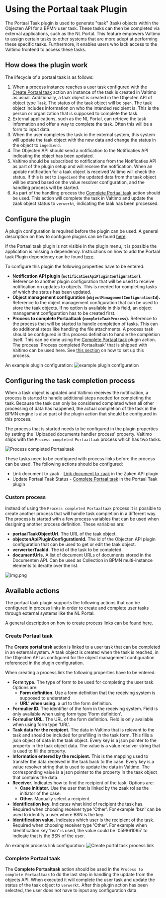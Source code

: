 # Using the Portaal taak Plugin

The Portaal Taak plugin is used to generate "taak" (task) objects within the Objecten API for a BPMN 
user task. These tasks can then be completed via external applications, such as the NL Portal. This feature 
empowers Valtimo to assign certain tasks to other systems that are more adept at performing these specific tasks. 
Furthermore, it enables users who lack access to the Valtimo frontend to access these tasks.

## How does the plugin work

The lifecycle of a portaal taak is as follows:
1. When a process instance reaches a user task configured with the [Create Portaal taak](#create-portaal-taak) action
an instance of the task is created in Valtimo as usual. Additionally, a taak object is created in the Objecten API of
object type `Taak`. The status of the taak object will be `open`. The taak object includes information on who the 
intended recipient is. This is the person or organization that is supposed to complete the task.
2. External applications, such as the NL Portal, can retrieve the task information and offer a way to 
complete the task. Often this will be a form to input data. 
3. When the user completes the task in the external system, this system will update the taak object with the new data
and change the status in the object to `ingediend`.
4. The Objecten API should send a notification to the Notificaties API indicating the object has been updated.
5. Valtimo should be subscribed to notifications from the Notificaties API as part of the plugin setup and will receive
the notification. When an update notification for a taak object is received Valtimo will check the status. If this is 
set to `ingediend` the updated data from the taak object will be stored based on the value resolver configuration, and 
the handling process will be started.
6. As part of the handling process the [Complete Portaal taak](#complete-portaal-taak) action should be used. This 
action will complete the task in Valtimo and update the zaak object status to `verwerkt`, indicating the taak has 
been processed. 
   
## Configure the plugin

A plugin configuration is required before the plugin can be used. A general description on how to configure
plugins can be found [here](../configure-plugin.md).

If the Portaal taak plugin is not visible in the plugin menu, it is possible the application is missing a dependency.
Instructions on how to add the Portaal taak Plugin dependency can be found
[here](/getting-started/modules/zgw/portaaltaak.md).

To configure this plugin the following properties have to be entered:
- **Notification API plugin (`notificatiesApiPluginConfiguration`).** Reference to another plugin configuration that will be used to receive notification on
updates to objects. This is needed for completing tasks of which the status has been updated.
- **Object management configuration (`objectManagementConfigurationId`).** Reference to the object management configuration that can be used to store the
taak objects. If no option is available in this field, an object management configuration has to be created first.
- **Process to complete Portaaltaak (`completeTaakProcess`).** Reference to the process that will be started to handle completion of tasks.
This can do additional steps like handling the file attachments. A process task should be configured in this process 
definition to handle the completion itself. This can be done using the [Complete Portaal taak](#complete-portaal-taak) 
plugin action. The process 'Process completed Portaaltaak' that is shipped with Valtimo can be used here. See 
[this section](#configuring-the-task-completion-process ) on how to set up this process. 

An example plugin configuration:
![example plugin configuration](img/configure-plugin.png)

## Configuring the task completion process 

When a task object is updated and Valtimo receives the notification, a process is started to handle additional steps needed 
for completing the task. Because the task can only be considered completed when all other processing of data has 
happened, the actual completion of the task in the BPMN engine is also part of the plugin action that should be configured in this process.

The process that is started needs to be configured in the plugin properties by setting the 'Uploaded documents handler process'
property. Valtimo ships with the `Process completed Portaaltaak` process which has two tasks.

![Process completed Portaaltaak](img/process-portaal-taak.png)

These tasks need to be configured with process links before the process can be used. The following actions should 
be configured:
- Link document to zaak - [Link document to zaak](../zaken-api/configure-zaken-api-plugin.md#link-document-to-zaak) in the Zaken API plugin
- Update Portaal Taak Status - [Complete Portaal taak](#complete-portaal-taak) in the Portaal Taak plugin

### Custom process

Instead of using the `Process completed Portaaltaak` process it is possible to create another process that will
handle task completion in a different way. The process is started with a few process variables that can be used when 
designing another process definition. These variables are:
- **portaalTaakObjectUrl.** The URL of the taak object.
- **objectenApiPluginConfigurationId.** The id of the Objecten API plugin configuration that can be used to get or edit 
the taak object.
- **verwerkerTaakId.** The id of the task to be completed. 
- **documentUrls.** A list of document URLs of documents stored in the Documenten API. Can be used as Collection in BPMN
multi-instance elements to iteratte over the list.

![img.png](img/document-urls-collection-example.png)

## Available actions

The portaal taak plugin supports the following actions that can be configured in process links in order to create and 
complete user tasks through external systems like the NL Portal.

A general description on how to create process links can be found [here](../../process-link/create-process-link.md).

### Create Portaal taak
        
The **Create portal task** action is linked to a user task that can be completed in an external system. A taak object is
created when the task is reached, in the Objecten API as configured for the object management configuration referenced 
in the plugin configuration.

When creating a process link the following properties have to be entered:
- **Form type.** The type of form to be used for completing the user task. Options are:
  - **Form definition.** Use a form definition that the receiving system is supposed to understand
  - **URL' when using.** a url to the form definition.
- **Formulier ID.** The identifier of the form in the receiving system. Field is only available when using form type 'Form definition'.
- **Formulier URL.** The URL of the form definition. Field is only available when using form type 'URL'.
- **Task data for the recipient.** The data in Valtimo that is relevant to the task and should be included for 
prefilling in the task form. This fills a json object of data in the taak object. Every key is a json pointer to the
property in the taak object data. The value is a value resolver string that is used to fill the property.
- **Information entered by the recipient.** This is the mapping used to transfer the data received in the taak back to 
the case. Every key is a value resolver string that is used to update the data in Valtimo. The corresponding value is a
json pointer to the property in the taak object that contains the data.
- **Receiver.** Indicates how to find the recipient of the task. Options are: 
  - **Case initiator.** Use the user that is linked by the zaak rol as the initiator of the case. 
  - **Other.** Manually select a recipient. 
- **Identification key.** Indicates what kind of recipient the task has. Required when choosing receiver type 'Other'.
For example 'bsn' can be used to identify a user where BSN is the key.
- **Identification value.** Indicates which user is the recipient of the task. Required when choosing receiver type
'Other'. For example when Identification key 'bsn' is used, the value could be '059861095' to indicate that is the BSN 
of the user.

An example process link configuration:
![Create portal task process link](img/configure-create-portaal-taak.png)

### Complete Portaal taak
        
The **Complete Portaaltaak** action should be used in the `Process to complete Portaaltaak` to do the last step in 
handling the update from the objects API. When executed it will complete the user task and update the status of the 
taak object to `verwerkt`. After this plugin action has been selected, the user does not have to input any 
configuration data.
